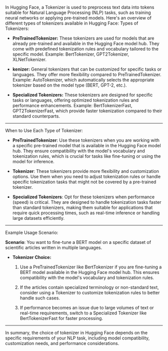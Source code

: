 In Hugging Face, a Tokenizer is used to preprocess text data into tokens suitable for Natural Language Processing (NLP) tasks, such as training neural networks or applying pre-trained models. Here's an overview of different types of tokenizers available in Hugging Face:
Types of Tokenizers:

-  **PreTrainedTokenizer:**
        These tokenizers are used for models that are already pre-trained and available in the Hugging Face model hub. They come with predefined tokenization rules and vocabulary tailored to the specific model.
        Example: BertTokenizer, GPT2Tokenizer, XLNetTokenizer.
-  **kenizer:**
        General tokenizers that can be customized for specific tasks or languages. They offer more flexibility compared to PreTrainedTokenizer.
        Example: AutoTokenizer, which automatically selects the appropriate tokenizer based on the model type (BERT, GPT-2, etc.).

-  **Specialized Tokenizers:**
        These tokenizers are designed for specific tasks or languages, offering optimized tokenization rules and performance enhancements.
        Example: BertTokenizerFast, GPT2TokenizerFast, which provide faster tokenization compared to their standard counterparts.

---

When to Use Each Type of Tokenizer:

-  **PreTrainedTokenizer**: Use these tokenizers when you are working with a specific pre-trained model that is available in the Hugging Face model hub. They ensure compatibility with the model's vocabulary and tokenization rules, which is crucial for tasks like fine-tuning or using the model for inference.

-  **Tokenizer**: These tokenizers provide more flexibility and customization options. Use them when you need to adjust tokenization rules or handle specific tokenization tasks that might not be covered by a pre-trained tokenizer.

-  **Specialized Tokenizers**: Opt for these tokenizers when performance (speed) is critical. They are designed to handle tokenization tasks faster than standard tokenizers, making them suitable for applications that require quick processing times, such as real-time inference or handling large datasets efficiently.

---

Example Usage Scenario:

  **Scenario**: You want to fine-tune a BERT model on a specific dataset of scientific articles written in multiple languages.

  - **Tokenizer Choice:**
    
    1. Use a PreTrainedTokenizer like BertTokenizer if you are fine-tuning a BERT model available in the Hugging Face model hub. This ensures compatibility with the model's vocabulary and tokenization rules.
    
    2. If the articles contain specialized terminology or non-standard text, consider using a Tokenizer to customize tokenization rules to better handle such cases.
    
    3. If performance becomes an issue due to large volumes of text or real-time requirements, switch to a Specialized Tokenizer like BertTokenizerFast for faster processing.
---

In summary, the choice of tokenizer in Hugging Face depends on the specific requirements of your NLP task, including model compatibility, customization needs, and performance considerations.
